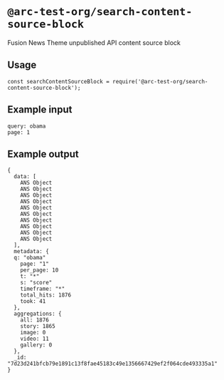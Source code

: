 # `@arc-test-org/search-content-source-block`

Fusion News Theme unpublished API content source block

## Usage

```
const searchContentSourceBlock = require('@arc-test-org/search-content-source-block');
```

## Example input
```
query: obama
page: 1
```

## Example output
```
{
  data: [
    ANS Object
    ANS Object
    ANS Object
    ANS Object
    ANS Object
    ANS Object
    ANS Object
    ANS Object
    ANS Object
    ANS Object
  ],
  metadata: {
  q: "obama"
    page: "1"
    per_page: 10
    t: "*"
    s: "score"
    timeframe: "*"
    total_hits: 1876
    took: 41
  },
  aggregations: {
    all: 1876
    story: 1865
    image: 0
    video: 11
    gallery: 0
  },
  _id: "7d23d241bfcb79e1891c13f8fae45183c49e1356667429ef2f064cde493335a1"
}
```